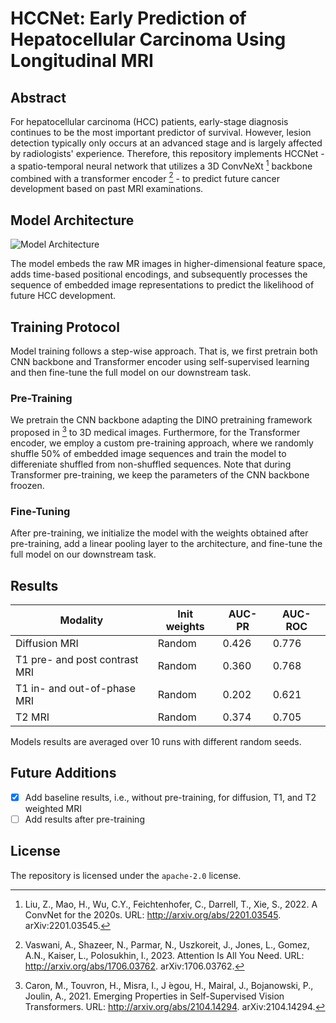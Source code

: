 # HCCNet: Early Prediction of Hepatocellular Carcinoma Using Longitudinal MRI

## Abstract

For hepatocellular carcinoma (HCC) patients, early-stage diagnosis continues to be the most important predictor of survival. However, lesion detection typically only occurs at an advanced stage and is largely affected by radiologists' experience. Therefore, this repository implements HCCNet - a spatio-temporal neural network that utilizes a 3D ConvNeXt [^1] backbone combined with a transformer encoder [^2] - to predict future cancer development based on past MRI examinations.

## Model Architecture

![Model Architecture](https://github.com/jmnolte/thesis/blob/master/report/architecture.png)

The model embeds the raw MR images in higher-dimensional feature space, adds time-based positional encodings, and subsequently processes the sequence of embedded image representations to predict the likelihood of future HCC development.

## Training Protocol

Model training follows a step-wise approach. That is, we first pretrain both CNN backbone and Transformer encoder using self-supervised learning and then fine-tune the full model on our downstream task.

### Pre-Training

We pretrain the CNN backbone adapting the DINO pretraining framework proposed in [^3] to 3D medical images. Furthermore, for the Transformer encoder, we employ a custom pre-training approach, where we randomly shuffle 50% of embedded image sequences and train the model to differeniate shuffled from non-shuffled sequences. Note that during Transformer pre-training, we keep the parameters of the CNN backbone froozen.

### Fine-Tuning

After pre-training, we initialize the model with the weights obtained after pre-training, add a linear pooling layer to the architecture, and fine-tune the full model on our downstream task.

## Results

| Modality | Init weights | AUC-PR | AUC-ROC |
| --- | --- | --- | --- | 
| Diffusion MRI | Random | 0.426 | 0.776 |
| T1 pre- and post contrast MRI | Random | 0.360 | 0.768 |
| T1 in- and out-of-phase MRI | Random | 0.202 | 0.621 |
| T2 MRI | Random | 0.374 | 0.705 |

Models results are averaged over 10 runs with different random seeds.

## Future Additions

- [x] Add baseline results, i.e., without pre-training, for diffusion, T1, and T2 weighted MRI
- [ ] Add results after pre-training

## License

The repository is licensed under the `apache-2.0` license.

[^1]: Liu, Z., Mao, H., Wu, C.Y., Feichtenhofer, C., Darrell, T., Xie, S., 2022. A ConvNet for the 2020s. URL: http://arxiv.org/abs/2201.03545. arXiv:2201.03545.
[^2]: Vaswani, A., Shazeer, N., Parmar, N., Uszkoreit, J., Jones, L., Gomez, A.N., Kaiser, L., Polosukhin, I., 2023. Attention Is All You Need. URL: http://arxiv.org/abs/1706.03762. arXiv:1706.03762.
[^3]: Caron, M., Touvron, H., Misra, I., J ́egou, H., Mairal, J., Bojanowski, P., Joulin, A., 2021. Emerging Properties in Self-Supervised Vision Transformers. URL: http://arxiv.org/abs/2104.14294. arXiv:2104.14294.
